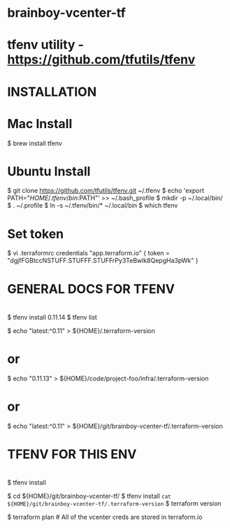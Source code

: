 # brainboy-vcenter-tf

# tfenv utility - https://github.com/tfutils/tfenv

#
# INSTALLATION
#

# Mac Install
$ brew install tfenv

# Ubuntu Install
$ git clone https://github.com/tfutils/tfenv.git ~/.tfenv
$ echo 'export PATH="$HOME/.tfenv/bin:$PATH"' >> ~/.bash_profile
$ mkdir -p ~/.local/bin/
$ . ~/.profile
$ ln -s ~/.tfenv/bin/* ~/.local/bin
$ which tfenv

# Set token
$ vi .terraformrc
 credentials "app.terraform.io" {
    token = "dgjfFGBtccNSTUFF.STUFFF.STUFFrPy3TeBwlk8QepgHa3pWk"
}

#
# GENERAL DOCS FOR TFENV
#
$ tfenv install 0.11.14
$ tfenv list

$ echo "latest:^0.11" > ${HOME}/.terraform-version
# or
$ echo "0.11.13" > ${HOME}/code/project-foo/infra/.terraform-version
# or
$ echo "latest:^0.11" > ${HOME}/git/brainboy-vcenter-tf/.terraform-version

#
# TFENV FOR THIS ENV
#

$ tfenv install

$ cd ${HOME}/git/brainboy-vcenter-tf/
$ tfenv install `cat ${HOME}/git/brainboy-vcenter-tf/.terraform-version`
$ terraform version

$ terraform plan # All of the vcenter creds are stored in terraform.io
